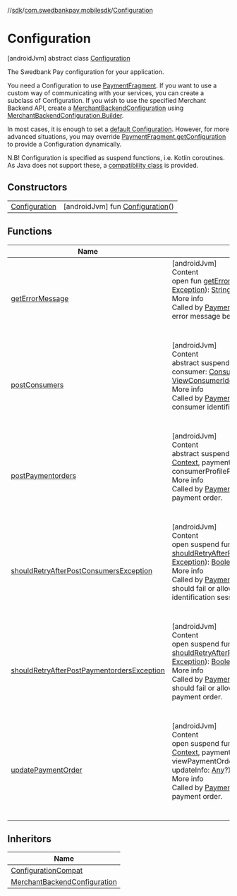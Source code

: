 //[sdk](../../../index.md)/[com.swedbankpay.mobilesdk](../index.md)/[Configuration](index.md)



# Configuration  
 [androidJvm] abstract class [Configuration](index.md)

The Swedbank Pay configuration for your application.



You need a Configuration to use [PaymentFragment](../-payment-fragment/index.md). If you want to use a custom way of communicating with your services, you can create a subclass of Configuration. If you wish to use the specified Merchant Backend API, create a [MerchantBackendConfiguration](../../com.swedbankpay.mobilesdk.merchantbackend/-merchant-backend-configuration/index.md) using [MerchantBackendConfiguration.Builder](../../com.swedbankpay.mobilesdk.merchantbackend/-merchant-backend-configuration/-builder/index.md).



In most cases, it is enough to set a [default Configuration](../-payment-fragment/-companion/default-configuration.md). However, for more advanced situations, you may override [PaymentFragment.getConfiguration](../-payment-fragment/get-configuration.md) to provide a Configuration dynamically.



N.B! Configuration is specified as suspend functions, i.e. Kotlin coroutines. As Java does not support these, a [compatibility class](../-configuration-compat/index.md) is provided.

   


## Constructors  
  
| | |
|---|---|
| <a name="com.swedbankpay.mobilesdk/Configuration/Configuration/#/PointingToDeclaration/"></a>[Configuration](-configuration.md)| <a name="com.swedbankpay.mobilesdk/Configuration/Configuration/#/PointingToDeclaration/"></a> [androidJvm] fun [Configuration](-configuration.md)()   <br>|


## Functions  
  
|  Name |  Summary | 
|---|---|
| <a name="com.swedbankpay.mobilesdk/Configuration/getErrorMessage/#android.content.Context#java.lang.Exception/PointingToDeclaration/"></a>[getErrorMessage](get-error-message.md)| <a name="com.swedbankpay.mobilesdk/Configuration/getErrorMessage/#android.content.Context#java.lang.Exception/PointingToDeclaration/"></a>[androidJvm]  <br>Content  <br>open fun [getErrorMessage](get-error-message.md)(context: [Context](https://developer.android.com/reference/kotlin/android/content/Context.html), exception: [Exception](https://kotlinlang.org/api/latest/jvm/stdlib/kotlin/-exception/index.html)): [String](https://kotlinlang.org/api/latest/jvm/stdlib/kotlin/-string/index.html)?  <br>More info  <br>Called by [PaymentFragment](../-payment-fragment/index.md) when it needs to show an error message because an operation failed.  <br><br><br>|
| <a name="com.swedbankpay.mobilesdk/Configuration/postConsumers/#android.content.Context#com.swedbankpay.mobilesdk.Consumer?#kotlin.Any?/PointingToDeclaration/"></a>[postConsumers](post-consumers.md)| <a name="com.swedbankpay.mobilesdk/Configuration/postConsumers/#android.content.Context#com.swedbankpay.mobilesdk.Consumer?#kotlin.Any?/PointingToDeclaration/"></a>[androidJvm]  <br>Content  <br>abstract suspend fun [postConsumers](post-consumers.md)(context: [Context](https://developer.android.com/reference/kotlin/android/content/Context.html), consumer: [Consumer](../-consumer/index.md)?, userData: [Any](https://kotlinlang.org/api/latest/jvm/stdlib/kotlin/-any/index.html)?): [ViewConsumerIdentificationInfo](../-view-consumer-identification-info/index.md)  <br>More info  <br>Called by [PaymentFragment](../-payment-fragment/index.md) when it needs to start a consumer identification session.  <br><br><br>|
| <a name="com.swedbankpay.mobilesdk/Configuration/postPaymentorders/#android.content.Context#com.swedbankpay.mobilesdk.PaymentOrder?#kotlin.Any?#kotlin.String?/PointingToDeclaration/"></a>[postPaymentorders](post-paymentorders.md)| <a name="com.swedbankpay.mobilesdk/Configuration/postPaymentorders/#android.content.Context#com.swedbankpay.mobilesdk.PaymentOrder?#kotlin.Any?#kotlin.String?/PointingToDeclaration/"></a>[androidJvm]  <br>Content  <br>abstract suspend fun [postPaymentorders](post-paymentorders.md)(context: [Context](https://developer.android.com/reference/kotlin/android/content/Context.html), paymentOrder: [PaymentOrder](../-payment-order/index.md)?, userData: [Any](https://kotlinlang.org/api/latest/jvm/stdlib/kotlin/-any/index.html)?, consumerProfileRef: [String](https://kotlinlang.org/api/latest/jvm/stdlib/kotlin/-string/index.html)?): [ViewPaymentOrderInfo](../-view-payment-order-info/index.md)  <br>More info  <br>Called by [PaymentFragment](../-payment-fragment/index.md) when it needs to create a payment order.  <br><br><br>|
| <a name="com.swedbankpay.mobilesdk/Configuration/shouldRetryAfterPostConsumersException/#java.lang.Exception/PointingToDeclaration/"></a>[shouldRetryAfterPostConsumersException](should-retry-after-post-consumers-exception.md)| <a name="com.swedbankpay.mobilesdk/Configuration/shouldRetryAfterPostConsumersException/#java.lang.Exception/PointingToDeclaration/"></a>[androidJvm]  <br>Content  <br>open suspend fun [shouldRetryAfterPostConsumersException](should-retry-after-post-consumers-exception.md)(exception: [Exception](https://kotlinlang.org/api/latest/jvm/stdlib/kotlin/-exception/index.html)): [Boolean](https://kotlinlang.org/api/latest/jvm/stdlib/kotlin/-boolean/index.html)  <br>More info  <br>Called by [PaymentFragment](../-payment-fragment/index.md) to determine whether it should fail or allow retry after it failed to start a consumer identification session.  <br><br><br>|
| <a name="com.swedbankpay.mobilesdk/Configuration/shouldRetryAfterPostPaymentordersException/#java.lang.Exception/PointingToDeclaration/"></a>[shouldRetryAfterPostPaymentordersException](should-retry-after-post-paymentorders-exception.md)| <a name="com.swedbankpay.mobilesdk/Configuration/shouldRetryAfterPostPaymentordersException/#java.lang.Exception/PointingToDeclaration/"></a>[androidJvm]  <br>Content  <br>open suspend fun [shouldRetryAfterPostPaymentordersException](should-retry-after-post-paymentorders-exception.md)(exception: [Exception](https://kotlinlang.org/api/latest/jvm/stdlib/kotlin/-exception/index.html)): [Boolean](https://kotlinlang.org/api/latest/jvm/stdlib/kotlin/-boolean/index.html)  <br>More info  <br>Called by [PaymentFragment](../-payment-fragment/index.md) to determine whether it should fail or allow retry after it failed to create the payment order.  <br><br><br>|
| <a name="com.swedbankpay.mobilesdk/Configuration/updatePaymentOrder/#android.content.Context#com.swedbankpay.mobilesdk.PaymentOrder?#kotlin.Any?#com.swedbankpay.mobilesdk.ViewPaymentOrderInfo#kotlin.Any?/PointingToDeclaration/"></a>[updatePaymentOrder](update-payment-order.md)| <a name="com.swedbankpay.mobilesdk/Configuration/updatePaymentOrder/#android.content.Context#com.swedbankpay.mobilesdk.PaymentOrder?#kotlin.Any?#com.swedbankpay.mobilesdk.ViewPaymentOrderInfo#kotlin.Any?/PointingToDeclaration/"></a>[androidJvm]  <br>Content  <br>open suspend fun [updatePaymentOrder](update-payment-order.md)(context: [Context](https://developer.android.com/reference/kotlin/android/content/Context.html), paymentOrder: [PaymentOrder](../-payment-order/index.md)?, userData: [Any](https://kotlinlang.org/api/latest/jvm/stdlib/kotlin/-any/index.html)?, viewPaymentOrderInfo: [ViewPaymentOrderInfo](../-view-payment-order-info/index.md), updateInfo: [Any](https://kotlinlang.org/api/latest/jvm/stdlib/kotlin/-any/index.html)?): [ViewPaymentOrderInfo](../-view-payment-order-info/index.md)  <br>More info  <br>Called by [PaymentFragment](../-payment-fragment/index.md) when it needs to update a payment order.  <br><br><br>|


## Inheritors  
  
|  Name | 
|---|
| <a name="com.swedbankpay.mobilesdk/ConfigurationCompat///PointingToDeclaration/"></a>[ConfigurationCompat](../-configuration-compat/index.md)|
| <a name="com.swedbankpay.mobilesdk.merchantbackend/MerchantBackendConfiguration///PointingToDeclaration/"></a>[MerchantBackendConfiguration](../../com.swedbankpay.mobilesdk.merchantbackend/-merchant-backend-configuration/index.md)|

